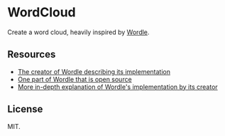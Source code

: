 # WordCloud

Create a word cloud, heavily inspired by [Wordle](http://wordle.net).


## Resources
- [The creator of Wordle describing its implementation](http://stackoverflow.com/questions/342687/algorithm-to-implement-a-word-cloud-like-wordle)
- [One part of Wordle that is open source](https://github.com/jdf/cue.language)
- [More in-depth explanation of Wordle's implementation by its creator](http://static.mrfeinberg.com/bv_ch03.pdf)

## License
MIT.